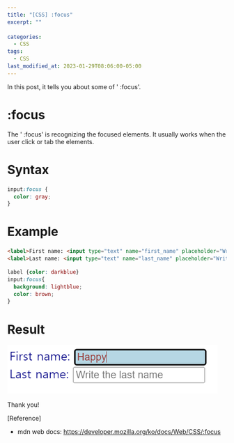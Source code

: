 ```yaml
---
title: "[CSS] :focus"
excerpt: ""

categories:
  - CSS
tags:
  - CSS
last_modified_at: 2023-01-29T08:06:00-05:00
---
```


In this post, it tells you about some of '	&#58;focus'.

# &#58;focus

The '	&#58;focus' is recognizing the focused elements.
It usually works when the user click or tab the elements.

# Syntax

```css
input:focus {
  color: gray;
}
```

# Example

```html
<label>First name: <input type="text" name="first_name" placeholder="Write the first name"/></label><br />
<label>Last name: <input type="text" name="last_name" placeholder="Write the last name"/></label>
```

```css
label {color: darkblue}
input:focus{
  background: lightblue;
  color: brown;
}
```

# Result

![css-focus-ex](/assets/img/css-focus-ex.PNG)

Thank you!

[Reference]

- mdn web docs: <https://developer.mozilla.org/ko/docs/Web/CSS/:focus>
